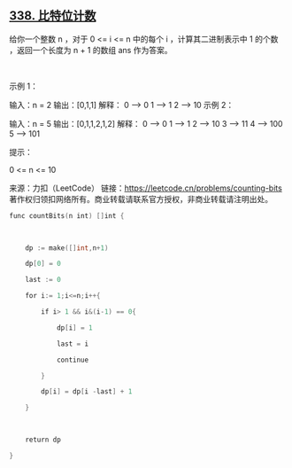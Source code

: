 ##  [338. 比特位计数](https://leetcode.cn/problems/counting-bits/)

给你一个整数 n ，对于 0 <= i <= n 中的每个 i ，计算其二进制表示中 1 的个数 ，返回一个长度为 n + 1 的数组 ans 作为答案。

 

示例 1：

输入：n = 2
输出：[0,1,1]
解释：
0 --> 0
1 --> 1
2 --> 10
示例 2：

输入：n = 5
输出：[0,1,1,2,1,2]
解释：
0 --> 0
1 --> 1
2 --> 10
3 --> 11
4 --> 100
5 --> 101
 

提示：

0 <= n <= 10

来源：力扣（LeetCode）
链接：https://leetcode.cn/problems/counting-bits
著作权归领扣网络所有。商业转载请联系官方授权，非商业转载请注明出处。

```go
func countBits(n int) []int {

  

    dp := make([]int,n+1)

    dp[0] = 0

    last := 0

    for i:= 1;i<=n;i++{

        if i> 1 && i&(i-1) == 0{

            dp[i] = 1

            last = i

            continue

        }

        dp[i] = dp[i -last] + 1

    }

  

    return dp

}
```